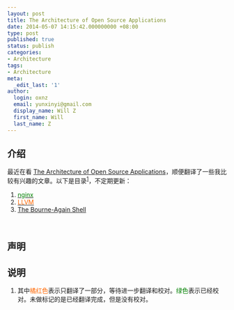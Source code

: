 ```yaml
---
layout: post
title: The Architecture of Open Source Applications
date: 2014-05-07 14:15:42.000000000 +08:00
type: post
published: true
status: publish
categories:
- Architecture
tags:
- Architecture
meta:
  _edit_last: '1'
author:
  login: oxnz
  email: yunxinyi@gmail.com
  display_name: Will Z
  first_name: Will
  last_name: Z
---
```

<h2>介绍</h2>
<p>最近在看 <a title="The Architecture of Open Source Applications" href="http://www.aosabook.org/en/" target="_blank">The Architecture of Open Source Applications</a>，顺便翻译了一些我比较有兴趣的文章。以下是目录<sup><a href="fn1">1</a></sup>，不定期更新：</p>
<ol>
<li><span style="color: #008000;"><a title="nginx" href="http://xinyi.sourceforge.net/nginx/" target="_blank"><span style="color: #008000;">nginx</span></a></span></li>
<li><span style="color: #ff6600;"><a title="LLVM" href="http://xinyi.sourceforge.net/llvm/" target="_blank"><span style="color: #ff6600;">LLVM</span></a></span></li>
<li><a title="The Bourne-Again Shell" href="http://xinyi.sourceforge.net/the-bourne-again-shell/" target="_blank">The Bourne-Again Shell</a></li>
</ol>
<p>&nbsp;</p>
<h2 id="decl">声明</h2>
<h2>说明</h2>
<ol class="footnotes">
<li id="fn1">其中<span style="color: #ff6600;">橘红色</span>表示只翻译了一部分，等待进一步翻译和校对。<span style="color: #008000;">绿色</span>表示已经校对。未做标记的是已经翻译完成，但是没有校对。</li>
</ol>
